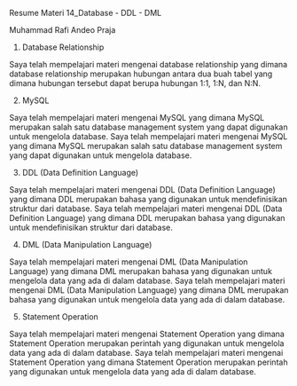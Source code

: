 Resume Materi 14_Database - DDL - DML

Muhammad Rafi Andeo Praja

1. Database Relationship

Saya telah mempelajari materi mengenai database relationship yang dimana database relationship merupakan hubungan antara dua buah tabel yang dimana hubungan tersebut dapat berupa hubungan 1:1, 1:N, dan N:N.

2. MySQL

Saya telah mempelajari materi mengenai MySQL yang dimana MySQL merupakan salah satu database management system yang dapat digunakan untuk mengelola database. Saya telah mempelajari materi mengenai MySQL yang dimana MySQL merupakan salah satu database management system yang dapat digunakan untuk mengelola database.

3. DDL (Data Definition Language)

Saya telah mempelajari materi mengenai DDL (Data Definition Language) yang dimana DDL merupakan bahasa yang digunakan untuk mendefinisikan struktur dari database. Saya telah mempelajari materi mengenai DDL (Data Definition Language) yang dimana DDL merupakan bahasa yang digunakan untuk mendefinisikan struktur dari database.

4. DML (Data Manipulation Language)

Saya telah mempelajari materi mengenai DML (Data Manipulation Language) yang dimana DML merupakan bahasa yang digunakan untuk mengelola data yang ada di dalam database. Saya telah mempelajari materi mengenai DML (Data Manipulation Language) yang dimana DML merupakan bahasa yang digunakan untuk mengelola data yang ada di dalam database.

5. Statement Operation

Saya telah mempelajari materi mengenai Statement Operation yang dimana Statement Operation merupakan perintah yang digunakan untuk mengelola data yang ada di dalam database. Saya telah mempelajari materi mengenai Statement Operation yang dimana Statement Operation merupakan perintah yang digunakan untuk mengelola data yang ada di dalam database.
